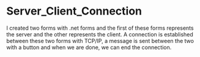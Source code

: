 # Server_Client_Connection
I created two forms with .net forms and the first of these forms represents the server and the other represents the client. A connection is established between these two forms with TCP/IP, a message is sent between the two with a button and when we are done, we can end the connection.

